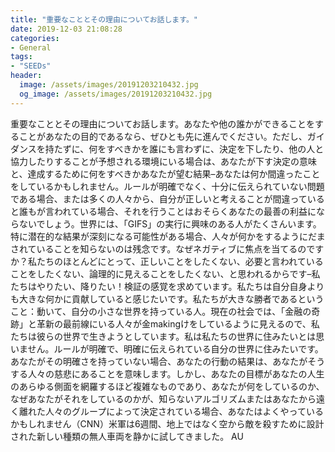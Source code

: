 ```yaml
---
title: "重要なこととその理由についてお話します。"
date: 2019-12-03 21:08:28
categories:
- General
tags:
- "SEEDs"
header:
  image: /assets/images/20191203210432.jpg
  og_image: /assets/images/20191203210432.jpg
---
```


重要なこととその理由についてお話します。あなたや他の誰かができることをすることがあなたの目的であるなら、ぜひとも先に進んでください。ただし、ガイダンスを持たずに、何をすべきかを誰にも言わずに、決定を下したり、他の人と協力したりすることが予想される環境にいる場合は、あなたが下す決定の意味と、達成するために何をすべきかあなたが望む結果–あなたは何か間違ったことをしているかもしれません。ルールが明確でなく、十分に伝えられていない問題である場合、または多くの人々から、自分が正しいと考えることが間違っていると誰もが言われている場合、それを行うことはおそらくあなたの最善の利益にならないでしょう。世界には、「GIFS」の実行に興味のある人がたくさんいます。特に潜在的な結果が深刻になる可能性がある場合、人々が何かをするようにだまされていることを知らないのは残念です。なぜネガティブに焦点を当てるのですか？私たちのほとんどにとって、正しいことをしたくない、必要と言われていることをしたくない、論理的に見えることをしたくない、と思われるからです–私たちはやりたい、降りたい！検証の感覚を求めています。私たちは自分自身よりも大きな何かに貢献していると感じたいです。私たちが大きな勝者であるということ：動いて、自分の小さな世界を持っている人。現在の社会では、「金融の奇跡」と革新の最前線にいる人々が金makingけをしているように見えるので、私たちは彼らの世界で生きようとしています。私は私たちの世界に住みたいとは思いません。ルールが明確で、明確に伝えられている自分の世界に住みたいです。あなたがその明確さを持っていない場合、あなたの行動の結果は、あなたがそうする人々の慈悲にあることを意味します。しかし、あなたの目標があなたの人生のあらゆる側面を網羅するほど複雑なものであり、あなたが何をしているのか、なぜあなたがそれをしているのかが、知らないアルゴリズムまたはあなたから遠く離れた人々のグループによって決定されている場合、あなたはよくやっているかもしれません（CNN）米軍は6週間、地上ではなく空から敵を殺すために設計された新しい種類の無人車両を静かに試してきました。 AU
